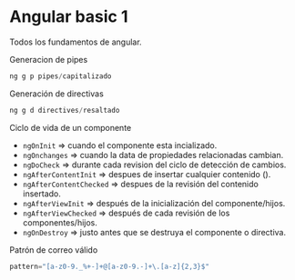 # Angular basic 1

Todos los fundamentos de angular.

Generacion de pipes
```js
ng g p pipes/capitalizado
```

Generación de directivas
```js
ng g d directives/resaltado
```

Ciclo de vida de un componente

- ```ngOnInit``` => cuando el componente esta incializado.
- ```ngOnchanges``` => cuando la data de propiedades relacionadas cambian.
- ```ngDoCheck``` => durante cada revision del ciclo de detección de cambios.
- ```ngAfterContentInit``` => despues de insertar cualquier contenido (<app-un-componente>).
- ```ngAfterContentChecked``` => despues de la revisión del contenido insertado.
- ```ngAfterViewInit``` => después de la inicialización del componente/hijos.
- ```ngAfterViewChecked``` => después de cada revisión de los componentes/hijos.
- ```ngOnDestroy``` => justo antes que se destruya el componente o directiva.

Patrón de correo válido
```js
pattern="[a-z0-9._%+-]+@[a-z0-9.-]+\.[a-z]{2,3}$"
```